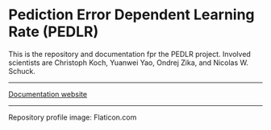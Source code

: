 # Pediction Error Dependent Learning Rate (PEDLR)

This is the repository and documentation fpr the PEDLR project. Involved 
scientists are Christoph Koch, Yuanwei Yao, Ondrej Zika, and Nicolas W. Schuck.

---

[Documentation website](https://koch.mpib.berlin/pedlr/)

---

Repository profile image: Flaticon.com
